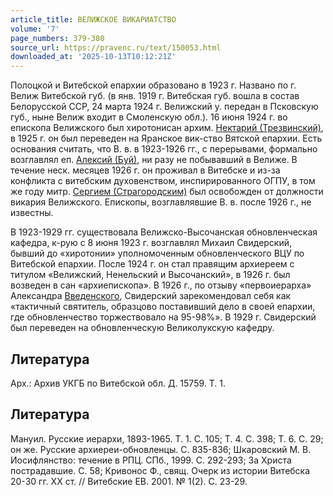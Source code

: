 ```yaml
---
article_title: ВЕЛИЖСКОЕ ВИКАРИАТСТВО
volume: '7'
page_numbers: 379-380
source_url: https://pravenc.ru/text/150053.html
downloaded_at: '2025-10-13T10:12:21Z'
---
```


Полоцкой и Витебской епархии образовано в 1923 г. Названо по г. Велиж Витебской губ. (в янв. 1919 г. Витебская губ. вошла в состав Белорусской ССР, 24 марта 1924 г. Велижский у. передан в Псковскую губ., ныне Велиж входит в Смоленскую обл.). 16 июня 1924 г. во епископа Велижского был хиротонисан архим. [Нектарий (Трезвинский)](<https://pravenc.ru/text/Нектарий (Трезвинский).html>), в 1925 г. он был переведен на Яранское вик-ство Вятской епархии. Есть основания считать, что В. в. в 1923-1926 гг., с перерывами, формально возглавлял еп. [Алексий (Буй)](<https://pravenc.ru/text/Алексий (Буй).html>), ни разу не побывавший в Велиже. В течение неск. месяцев 1926 г. он проживал в Витебске и из-за конфликта с витебским духовенством, инспирированного ОГПУ, в том же году митр. [Сергием (Страгородским)](<https://pravenc.ru/text/Сергий (Страгородский).html>) был освобожден от должности викария Велижского. Епископы, возглавлявшие В. в. после 1926 г., не известны.

В 1923-1929 гг. существовала Велижско-Высочанская обновленческая кафедра, к-рую с 8 июня 1923 г. возглавлял Михаил Свидерский, бывший до «хиротонии» уполномоченным обновленческого ВЦУ по Витебской епархии. После 1924 г. он стал правящим архиереем с титулом «Велижский, Ненельский и Высочанский», в 1926 г. был возведен в сан «архиепископа». В 1926 г., по отзыву «первоиерарха» Александра [Введенского](https://pravenc.ru/text/Введенский.html), Свидерский зарекомендовал себя как «тактичный святитель, образцово поставивший дело в своей епархии, где обновленчество торжествовало на 95-98%». В 1929 г. Свидерский был переведен на обновленческую Великолукскую кафедру.

## Литература

Арх.: Архив УКГБ по Витебской обл. Д. 15759. Т. 1.

## Литература

Мануил. Русские иерархи, 1893-1965. Т. 1. С. 105; Т. 4. С. 398; Т. 6. С. 29; он же. Русские архиереи-обновленцы. С. 835-836; Шкаровский М. В. Иосифлянство: течение в РПЦ. СПб., 1999. С. 292-293; За Христа пострадавшие. С. 58; Кривонос Ф., свящ. Очерк из истории Витебска 20-30 гг. XX ст. // Витебские ЕВ. 2001. № 1(2). С. 23-29.
